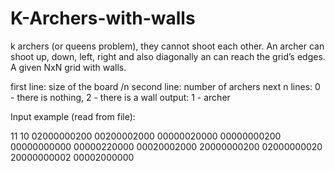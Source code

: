 # K-Archers-with-walls

k archers (or queens problem), they cannot shoot each other. An archer can shoot up, down,
left, right and also diagonally an can reach the grid’s edges.
A given NxN grid with walls.

first line: size of the board /n
second line: number of archers
next n lines: 0 - there is nothing, 2 - there is a wall
output: 1 - archer

Input example (read from file):

11
10
02000000200
00200002000
00000020000
00000000200
00000000000
00000220000
00020002000
20000000200
02000000020
20000000002
00002000000
